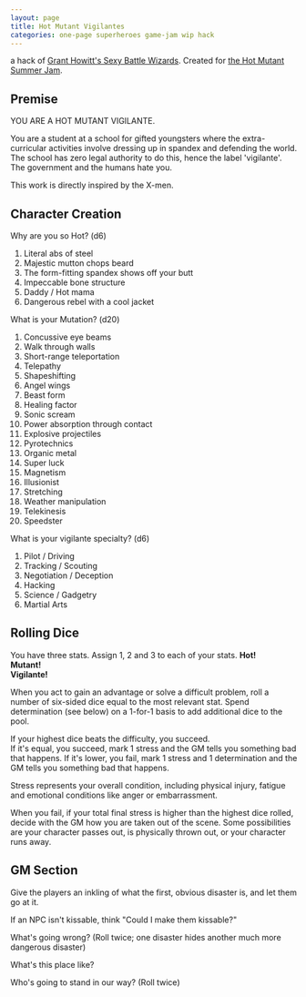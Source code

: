 ```yaml
---
layout: page
title: Hot Mutant Vigilantes
categories: one-page superheroes game-jam wip hack
---
```


a hack of [Grant Howitt's Sexy Battle Wizards](https://gshowitt.itch.io/sexy-battle-wizards). Created for [the Hot Mutant Summer Jam](https://itch.io/jam/hot-mutant-summer-jam).

## Premise

YOU ARE A HOT MUTANT VIGILANTE. 

You are a student at a school for gifted youngsters where the extra-curricular activities involve dressing up in spandex and defending the world. The school has zero legal authority to do this, hence the label 'vigilante'. The government and the humans hate you.

This work is directly inspired by the X-men.

## Character Creation

Why are you so Hot? (d6)
1. Literal abs of steel
2. Majestic mutton chops beard
3. The form-fitting spandex shows off your butt
4. Impeccable bone structure
5. Daddy / Hot mama 
6. Dangerous rebel with a cool jacket

What is your Mutation? (d20)
1. Concussive eye beams
2. Walk through walls
3. Short-range teleportation
4. Telepathy
5. Shapeshifting
6. Angel wings
7. Beast form
8. Healing factor
9. Sonic scream
10. Power absorption through contact
11. Explosive projectiles
12. Pyrotechnics
13. Organic metal
14. Super luck
15. Magnetism
16. Illusionist
17. Stretching
18. Weather manipulation
19. Telekinesis
20. Speedster

What is your vigilante specialty? (d6)
1. Pilot / Driving
2. Tracking / Scouting
3. Negotiation / Deception
4. Hacking
5. Science / Gadgetry
6. Martial Arts

## Rolling Dice

You have three stats. Assign 1, 2 and 3 to each of your stats.
**Hot!**   
**Mutant!**  
**Vigilante!**  

When you act to gain an advantage or solve a difficult problem, roll a number of six-sided dice equal to the most relevant stat. Spend determination (see below) on a 1-for-1 basis to add additional dice to the pool.

If your highest dice beats the difficulty, you succeed.  
If it's equal, you succeed, mark 1 stress and the GM tells you something bad that happens.
If it's lower, you fail, mark 1 stress and 1 determination and the GM tells you something bad that happens.

Stress represents your overall condition, including physical injury, fatigue and emotional conditions like anger or embarrassment. 

When you fail, if your total final stress is higher than the highest dice rolled, decide with the GM how you are taken out of the scene. Some possibilities are your character passes out, is physically thrown out, or your character runs away.

## GM Section
Give the players an inkling of what the first, obvious disaster is, and let them go at it.

If an NPC isn't kissable, think "Could I make them kissable?"

What's going wrong? (Roll twice; one disaster hides another much more dangerous disaster)

What's this place like?

Who's going to stand in our way? (Roll twice)
